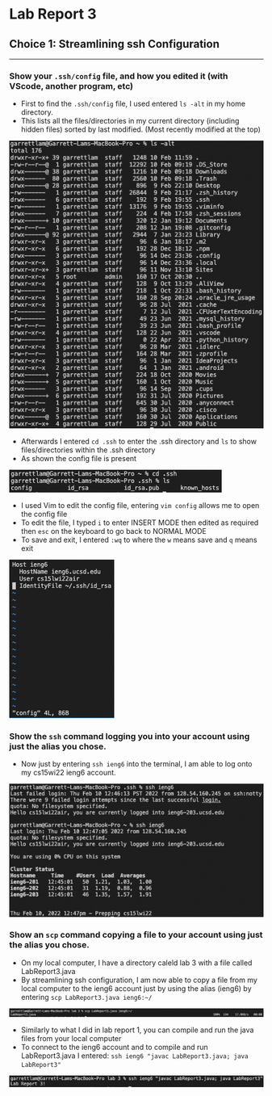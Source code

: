 # Lab Report 3

## Choice 1: Streamlining ssh Configuration
---
### Show your `.ssh/config` file, and how you edited it (with VScode, another program, etc)

* First to find the `.ssh/config` file, I used entered `ls -alt` in my home directory.
* This lists all the files/directories in my current directory (including hidden files) sorted by last modified. (Most recently modified at the top)

![lsalt](lsalt.png)

* Afterwards I entered `cd .ssh` to enter the .ssh directory and `ls` to show files/directories within the .ssh directory
* As shown the config file is present

![sshls](sshls.png)

* I used Vim to edit the config file, entering `vim config` allows me to open the config file
* To edit the file, I typed `i` to enter INSERT MODE then edited as required then `esc` on the keyboard to go back to NORMAL MODE
* To save and exit, I entered `:wq` to where the `w` means save and `q` means exit

![config](config.png)

### Show the `ssh` command logging you into your account using just the alias you chose.
* Now just by entering `ssh ieng6` into the terminal, I am able to log onto my cs15wi22 ieng6 account.

![sshieng6](sshieng6.png)

### Show an `scp` command copying a file to your account using just the alias you chose.
* On my local computer, I have a directory caleld lab 3 with a file called LabReport3.java 
* By streamlining ssh configuration, I am now able to copy a file from my local computer to the ieng6 account just by using the alias (ieng6) by entering `scp LabReport3.java ieng6:~/`

![scplabreport3](scplabreport3.png)

* Similarly to what I did in lab report 1, you can compile and run the java files from your local computer
* To connect to the ieng6 account and to compile and run LabReport3.java I entered: `ssh ieng6 "javac LabReport3.java; java LabReport3"`

![javaclabreport3](javaclabreport3.png)